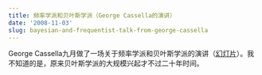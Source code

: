 ```yaml
---
title: 频率学派和贝叶斯学派（George Cassella的演讲）
date: '2008-11-03'
slug: bayesian-and-frequentist-talk-from-george-cassella
---
```


George Cassella九月做了一场关于频率学派和贝叶斯学派的演讲（[幻灯片](http://www.stat.ufl.edu/~casella/Talks/BayesRefresher.pdf)）。我不知道的是，原来贝叶斯学派的大规模兴起才不过二十年时间。

